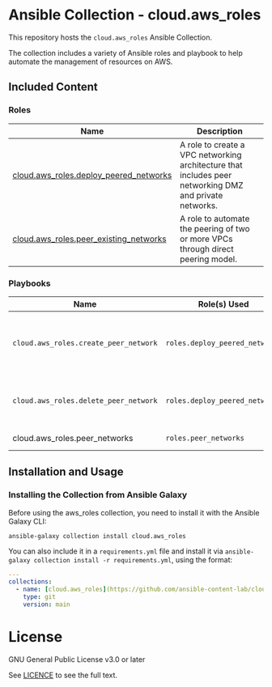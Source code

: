 # Ansible Collection - cloud.aws_roles

This repository hosts the `cloud.aws_roles` Ansible Collection.

The collection includes a variety of Ansible roles and playbook to help automate the management of resources on AWS.

## Included Content

<!--start collection content-->
### Roles

| Name                                                                                                                                              | Description                                                                                            |
| ------------------------------------------------------------------------------------------------------------------------------------------------- | ------------------------------------------------------------------------------------------------------ |
| [cloud.aws_roles.deploy_peered_networks](https://github.com/ansible-content-lab/cloud.aws_roles/blob/main/roles/deploy_peered_networks/README.md) | A role to create a VPC networking architecture that includes peer networking DMZ and private networks. |
| [cloud.aws_roles.peer_existing_networks](https://github.com/ansible-content-lab/cloud.aws_roles/blob/main/roles/peer_existing_networks/README.md) | A role to automate the peering of two or more VPCs through direct peering model.                       |

### Playbooks

| Name                                  | Role(s) Used                   | Description                                                                                |
| ------------------------------------- | ------------------------------ | ------------------------------------------------------------------------------------------ |
| `cloud.aws_roles.create_peer_network` | `roles.deploy_peered_networks` | A playbook to create a multi-VPC peer network configuration with DMZ and private networks. |
| `cloud.aws_roles.delete_peer_network` | `roles.deploy_peered_networks` | Deletes AWS resources created in the `create_peer_network` playbook.                       |
| cloud.aws_roles.peer_networks         | `roles.peer_networks`          | Peer two or more VPCs.                                                                     |
<!--end collection content-->

## Installation and Usage

### Installing the Collection from Ansible Galaxy

Before using the aws_roles collection, you need to install it with the Ansible Galaxy CLI:

    ansible-galaxy collection install cloud.aws_roles

You can also include it in a `requirements.yml` file and install it via `ansible-galaxy collection install -r requirements.yml`, using the format:

```yaml
---
collections:
  - name: [cloud.aws_roles](https://github.com/ansible-content-lab/cloud.aws_roles)
    type: git
    version: main
```

# License
GNU General Public License v3.0 or later

See [LICENCE](https://github.com/Ansible-Incubated-Content/cloud.aws_roles/blob/main/LICENSE) to see the full text.